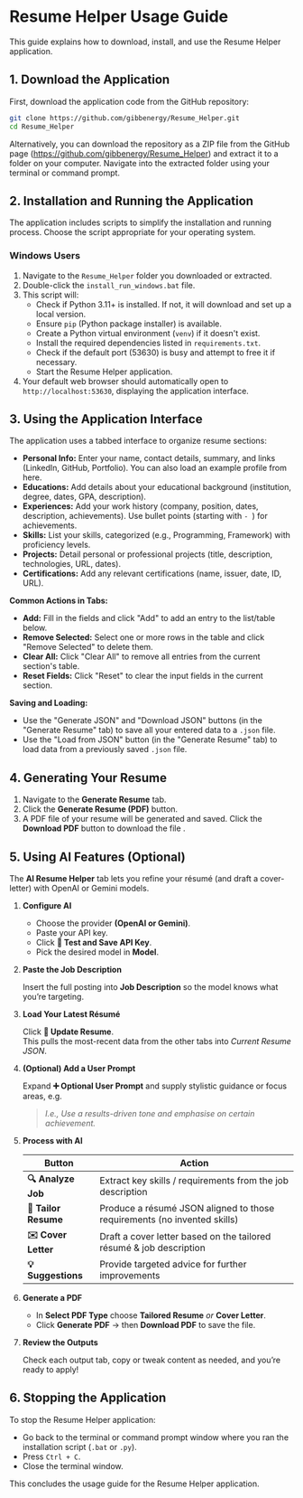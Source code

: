 # Resume Helper Usage Guide

This guide explains how to download, install, and use the Resume Helper application.

## 1. Download the Application

First, download the application code from the GitHub repository:

```bash
git clone https://github.com/gibbenergy/Resume_Helper.git
cd Resume_Helper
```

Alternatively, you can download the repository as a ZIP file from the GitHub page (https://github.com/gibbenergy/Resume_Helper) and extract it to a folder on your computer. Navigate into the extracted folder using your terminal or command prompt.

## 2. Installation and Running the Application

The application includes scripts to simplify the installation and running process. Choose the script appropriate for your operating system.

### Windows Users

1.  Navigate to the `Resume_Helper` folder you downloaded or extracted.
2.  Double-click the `install_run_windows.bat` file.
3.  This script will:
    *   Check if Python 3.11+ is installed. If not, it will download and set up a local version.
    *   Ensure `pip` (Python package installer) is available.
    *   Create a Python virtual environment (`venv`) if it doesn't exist.
    *   Install the required dependencies listed in `requirements.txt`.
    *   Check if the default port (53630) is busy and attempt to free it if necessary.
    *   Start the Resume Helper application.
4.  Your default web browser should automatically open to `http://localhost:53630`, displaying the application interface.

## 3. Using the Application Interface

The application uses a tabbed interface to organize resume sections:

*   **Personal Info:** Enter your name, contact details, summary, and links (LinkedIn, GitHub, Portfolio). You can also load an example profile from here.
*   **Educations:** Add details about your educational background (institution, degree, dates, GPA, description).
*   **Experiences:** Add your work history (company, position, dates, description, achievements). Use bullet points (starting with `- `) for achievements.
*   **Skills:** List your skills, categorized (e.g., Programming, Framework) with proficiency levels.
*   **Projects:** Detail personal or professional projects (title, description, technologies, URL, dates).
*   **Certifications:** Add any relevant certifications (name, issuer, date, ID, URL).

**Common Actions in Tabs:**

*   **Add:** Fill in the fields and click "Add" to add an entry to the list/table below.
*   **Remove Selected:** Select one or more rows in the table and click "Remove Selected" to delete them.
*   **Clear All:** Click "Clear All" to remove all entries from the current section's table.
*   **Reset Fields:** Click "Reset" to clear the input fields in the current section.

**Saving and Loading:**

*   Use the "Generate JSON" and "Download JSON" buttons (in the "Generate Resume" tab) to save all your entered data to a `.json` file.
*   Use the "Load from JSON" button (in the "Generate Resume" tab) to load data from a previously saved `.json` file.

## 4. Generating Your Resume

1.  Navigate to the **Generate Resume** tab.
2.  Click the **Generate Resume (PDF)** button.
3.  A PDF file of your resume will be generated and saved. Click the **Download PDF** button to download the file .

## 5. Using AI Features (Optional)

The **AI Resume Helper** tab lets you refine your résumé (and draft a cover-letter) with OpenAI or Gemini models.

1. **Configure AI**

   - Choose the provider **(OpenAI or Gemini)**.  
   - Paste your API key.  
   - Click **🧪 Test and Save API Key**.  
   - Pick the desired model in **Model**.

2. **Paste the Job Description**

   Insert the full posting into **Job Description** so the model knows what you’re targeting.

3. **Load Your Latest Résumé**

   Click **🔄 Update Resume**.  
   This pulls the most-recent data from the other tabs into *Current Resume JSON*.

4. **(Optional) Add a User Prompt**

   Expand **➕ Optional User Prompt** and supply stylistic guidance or focus areas, e.g.

   > *I.e., Use a results-driven tone and emphasise on certain achievement.*

5. **Process with AI**

   | Button | Action |
   | ------ | ------ |
   | **🔍 Analyze Job** | Extract key skills / requirements from the job description |
   | **🎯 Tailor Resume** | Produce a résumé JSON aligned to those requirements (no invented skills) |
   | **✉️ Cover Letter** | Draft a cover letter based on the tailored résumé & job description |
   | **💡 Suggestions** | Provide targeted advice for further improvements |

6. **Generate a PDF**

   - In **Select PDF Type** choose **Tailored Resume** *or* **Cover Letter**.  
   - Click **Generate PDF** → then **Download PDF** to save the file.

7. **Review the Outputs**

   Check each output tab, copy or tweak content as needed, and you’re ready to apply!


## 6. Stopping the Application

To stop the Resume Helper application:

*   Go back to the terminal or command prompt window where you ran the installation script (`.bat` or `.py`).
*   Press `Ctrl + C`.
*   Close the terminal window.

This concludes the usage guide for the Resume Helper application.

